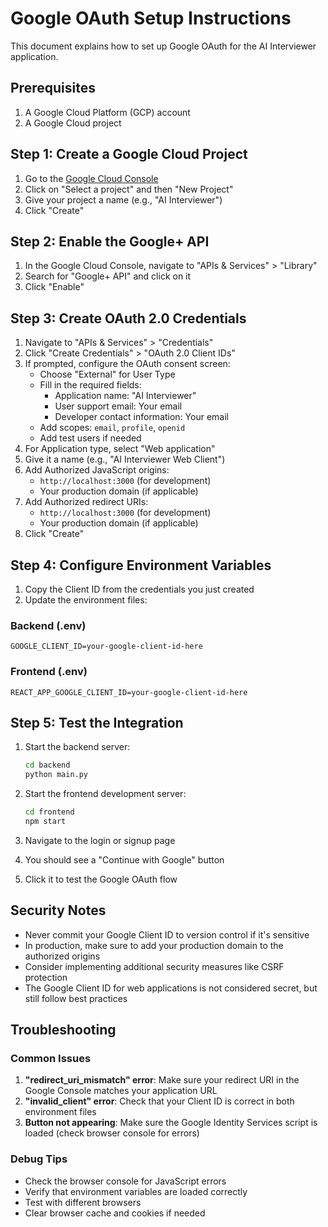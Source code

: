 # Google OAuth Setup Instructions

This document explains how to set up Google OAuth for the AI Interviewer application.

## Prerequisites

1. A Google Cloud Platform (GCP) account
2. A Google Cloud project

## Step 1: Create a Google Cloud Project

1. Go to the [Google Cloud Console](https://console.cloud.google.com/)
2. Click on "Select a project" and then "New Project"
3. Give your project a name (e.g., "AI Interviewer")
4. Click "Create"

## Step 2: Enable the Google+ API

1. In the Google Cloud Console, navigate to "APIs & Services" > "Library"
2. Search for "Google+ API" and click on it
3. Click "Enable"

## Step 3: Create OAuth 2.0 Credentials

1. Navigate to "APIs & Services" > "Credentials"
2. Click "Create Credentials" > "OAuth 2.0 Client IDs"
3. If prompted, configure the OAuth consent screen:
   - Choose "External" for User Type
   - Fill in the required fields:
     - Application name: "AI Interviewer"
     - User support email: Your email
     - Developer contact information: Your email
   - Add scopes: `email`, `profile`, `openid`
   - Add test users if needed
4. For Application type, select "Web application"
5. Give it a name (e.g., "AI Interviewer Web Client")
6. Add Authorized JavaScript origins:
   - `http://localhost:3000` (for development)
   - Your production domain (if applicable)
7. Add Authorized redirect URIs:
   - `http://localhost:3000` (for development)
   - Your production domain (if applicable)
8. Click "Create"

## Step 4: Configure Environment Variables

1. Copy the Client ID from the credentials you just created
2. Update the environment files:

### Backend (.env)
```
GOOGLE_CLIENT_ID=your-google-client-id-here
```

### Frontend (.env)
```
REACT_APP_GOOGLE_CLIENT_ID=your-google-client-id-here
```

## Step 5: Test the Integration

1. Start the backend server:
   ```bash
   cd backend
   python main.py
   ```

2. Start the frontend development server:
   ```bash
   cd frontend
   npm start
   ```

3. Navigate to the login or signup page
4. You should see a "Continue with Google" button
5. Click it to test the Google OAuth flow

## Security Notes

- Never commit your Google Client ID to version control if it's sensitive
- In production, make sure to add your production domain to the authorized origins
- Consider implementing additional security measures like CSRF protection
- The Google Client ID for web applications is not considered secret, but still follow best practices

## Troubleshooting

### Common Issues

1. **"redirect_uri_mismatch" error**: Make sure your redirect URI in the Google Console matches your application URL
2. **"invalid_client" error**: Check that your Client ID is correct in both environment files
3. **Button not appearing**: Make sure the Google Identity Services script is loaded (check browser console for errors)

### Debug Tips

- Check the browser console for JavaScript errors
- Verify that environment variables are loaded correctly
- Test with different browsers
- Clear browser cache and cookies if needed
